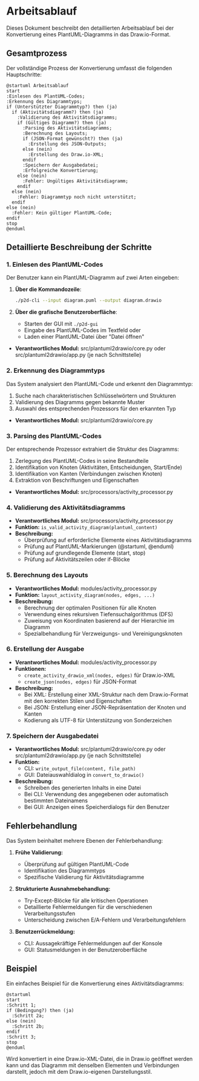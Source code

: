# Arbeitsablauf

Dieses Dokument beschreibt den detaillierten Arbeitsablauf bei der Konvertierung eines PlantUML-Diagramms in das Draw.io-Format.

## Gesamtprozess

Der vollständige Prozess der Konvertierung umfasst die folgenden Hauptschritte:

```plantuml
@startuml Arbeitsablauf
start
:Einlesen des PlantUML-Codes;
:Erkennung des Diagrammtyps;
if (Unterstützter Diagrammtyp?) then (ja)
  if (Aktivitätsdiagramm?) then (ja)
    :Validierung des Aktivitätsdiagramms;
    if (Gültiges Diagramm?) then (ja)
      :Parsing des Aktivitätsdiagramms;
      :Berechnung des Layouts;
      if (JSON-Format gewünscht?) then (ja)
        :Erstellung des JSON-Outputs;
      else (nein)
        :Erstellung des Draw.io-XML;
      endif
      :Speichern der Ausgabedatei;
      :Erfolgreiche Konvertierung;
    else (nein)
      :Fehler: Ungültiges Aktivitätsdiagramm;
    endif
  else (nein)
    :Fehler: Diagrammtyp noch nicht unterstützt;
  endif
else (nein)
  :Fehler: Kein gültiger PlantUML-Code;
endif
stop
@enduml
```

## Detaillierte Beschreibung der Schritte

### 1. Einlesen des PlantUML-Codes

Der Benutzer kann ein PlantUML-Diagramm auf zwei Arten eingeben:

1. **Über die Kommandozeile**:
   ```bash
   ./p2d-cli --input diagram.puml --output diagram.drawio
   ```

2. **Über die grafische Benutzeroberfläche**:
   - Starten der GUI mit `./p2d-gui`
   - Eingabe des PlantUML-Codes im Textfeld oder
   - Laden einer PlantUML-Datei über "Datei öffnen"

- **Verantwortliches Modul:** src/plantuml2drawio/core.py oder src/plantuml2drawio/app.py (je nach Schnittstelle)

### 2. Erkennung des Diagrammtyps

Das System analysiert den PlantUML-Code und erkennt den Diagrammtyp:

1. Suche nach charakteristischen Schlüsselwörtern und Strukturen
2. Validierung des Diagramms gegen bekannte Muster
3. Auswahl des entsprechenden Prozessors für den erkannten Typ

- **Verantwortliches Modul:** src/plantuml2drawio/core.py

### 3. Parsing des PlantUML-Codes

Der entsprechende Prozessor extrahiert die Struktur des Diagramms:

1. Zerlegung des PlantUML-Codes in seine Bestandteile
2. Identifikation von Knoten (Aktivitäten, Entscheidungen, Start/Ende)
3. Identifikation von Kanten (Verbindungen zwischen Knoten)
4. Extraktion von Beschriftungen und Eigenschaften

- **Verantwortliches Modul:** src/processors/activity_processor.py

### 4. Validierung des Aktivitätsdiagramms

- **Verantwortliches Modul:** src/processors/activity_processor.py
- **Funktion:** `is_valid_activity_diagram(plantuml_content)`
- **Beschreibung:**
  - Überprüfung auf erforderliche Elemente eines Aktivitätsdiagramms
  - Prüfung auf PlantUML-Markierungen (@startuml, @enduml)
  - Prüfung auf grundlegende Elemente (start, stop)
  - Prüfung auf Aktivitätszeilen oder if-Blöcke

### 5. Berechnung des Layouts

- **Verantwortliches Modul:** modules/activity_processor.py
- **Funktion:** `layout_activity_diagram(nodes, edges, ...)`
- **Beschreibung:**
  - Berechnung der optimalen Positionen für alle Knoten
  - Verwendung eines rekursiven Tiefensuchalgorithmus (DFS)
  - Zuweisung von Koordinaten basierend auf der Hierarchie im Diagramm
  - Spezialbehandlung für Verzweigungs- und Vereinigungsknoten

### 6. Erstellung der Ausgabe

- **Verantwortliches Modul:** modules/activity_processor.py
- **Funktionen:**
  - `create_activity_drawio_xml(nodes, edges)` für Draw.io-XML
  - `create_json(nodes, edges)` für JSON-Format
- **Beschreibung:**
  - Bei XML: Erstellung einer XML-Struktur nach dem Draw.io-Format mit den korrekten Stilen und Eigenschaften
  - Bei JSON: Erstellung einer JSON-Repräsentation der Knoten und Kanten
  - Kodierung als UTF-8 für Unterstützung von Sonderzeichen

### 7. Speichern der Ausgabedatei

- **Verantwortliches Modul:** src/plantuml2drawio/core.py oder src/plantuml2drawio/app.py (je nach Schnittstelle)
- **Funktion:**
  - CLI: `write_output_file(content, file_path)`
  - GUI: Dateiauswahldialog in `convert_to_drawio()`
- **Beschreibung:**
  - Schreiben des generierten Inhalts in eine Datei
  - Bei CLI: Verwendung des angegebenen oder automatisch bestimmten Dateinamens
  - Bei GUI: Anzeigen eines Speicherdialogs für den Benutzer

## Fehlerbehandlung

Das System beinhaltet mehrere Ebenen der Fehlerbehandlung:

1. **Frühe Validierung:**
   - Überprüfung auf gültigen PlantUML-Code
   - Identifikation des Diagrammtyps
   - Spezifische Validierung für Aktivitätsdiagramme

2. **Strukturierte Ausnahmebehandlung:**
   - Try-Except-Blöcke für alle kritischen Operationen
   - Detaillierte Fehlermeldungen für die verschiedenen Verarbeitungsstufen
   - Unterscheidung zwischen E/A-Fehlern und Verarbeitungsfehlern

3. **Benutzerrückmeldung:**
   - CLI: Aussagekräftige Fehlermeldungen auf der Konsole
   - GUI: Statusmeldungen in der Benutzeroberfläche

## Beispiel

Ein einfaches Beispiel für die Konvertierung eines Aktivitätsdiagramms:

```plantuml
@startuml
start
:Schritt 1;
if (Bedingung?) then (ja)
  :Schritt 2a;
else (nein)
  :Schritt 2b;
endif
:Schritt 3;
stop
@enduml
```

Wird konvertiert in eine Draw.io-XML-Datei, die in Draw.io geöffnet werden kann und das Diagramm mit denselben Elementen und Verbindungen darstellt, jedoch mit dem Draw.io-eigenen Darstellungsstil.
